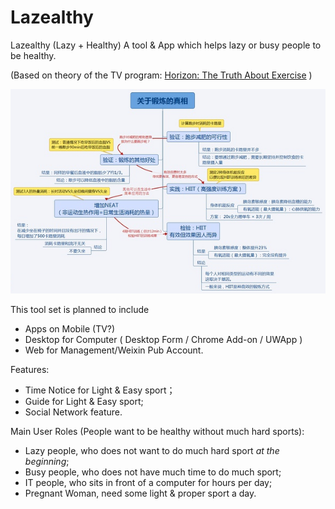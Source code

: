 # Lazealthy
Lazealthy (Lazy + Healthy) A tool &amp; App which helps lazy or busy people to be healthy.

(Based on theory of the TV program: [Horizon: The Truth About Exercise](https://movie.douban.com/subject/24844982/)  )

![TheoryChart](/theorychart.png)


This tool set is planned to include 

+ Apps on Mobile (TV?)
+ Desktop for Computer ( Desktop Form / Chrome Add-on / UWApp )
+ Web for Management/Weixin Pub Account.

Features:

+ Time Notice for Light & Easy sport；
+ Guide for Light & Easy sport;
+ Social Network feature.

Main User Roles (People want to be healthy without much hard sports):

+ Lazy people, who does not want to do much hard sport *at the beginning*; 
+ Busy people, who does not have much time to do much sport;
+ IT people, who sits in front of a computer for hours per day;
+ Pregnant Woman, need some light & proper sport a day.

